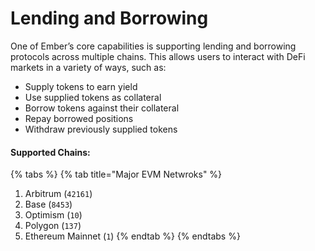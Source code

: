 # Lending and Borrowing

One of Ember’s core capabilities is supporting lending and borrowing protocols across multiple chains. This allows users to interact with DeFi markets in a variety of ways, such as:

* Supply tokens to earn yield
* Use supplied tokens as collateral
* Borrow tokens against their collateral
* Repay borrowed positions
* Withdraw previously supplied tokens

#### Supported Chains:

{% tabs %}
{% tab title="Major EVM Netwroks" %}
1. Arbitrum (`42161`)
2. Base (`8453`)
3. Optimism (`10`)
4. Polygon (`137`)
5. Ethereum Mainnet (`1`)
{% endtab %}
{% endtabs %}


